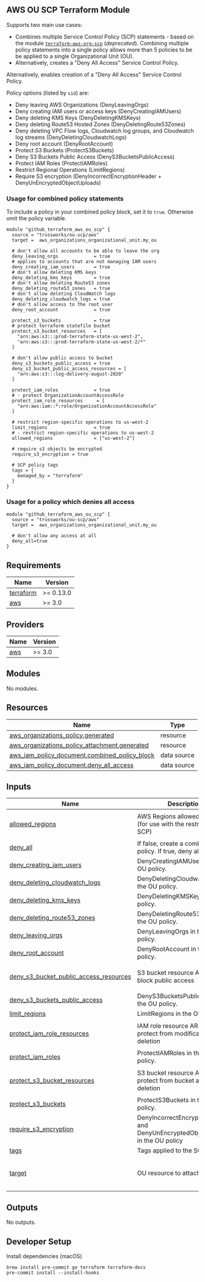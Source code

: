 ## AWS OU SCP Terraform Module

Supports two main use cases:

* Combines multiple Service Control Policy (SCP) statements - based on the module [`terraform-aws-org-scp`](https://github.com/trussworks/terraform-aws-org-scp) (_deprecated_). Combining multiple policy statements into a single policy allows more than 5 policies to be be applied to a single Organizational Unit (OU).
* Alternatively, creates a "Deny All Access" Service Control Policy.

 Alternatively, enables creation of a "Deny All Access" Service Control Policy.

Policy options (listed by `sid`) are:

* Deny leaving AWS Organizations (DenyLeavingOrgs)
* Deny creating IAM users or access keys (DenyCreatingIAMUsers)
* Deny deleting KMS Keys (DenyDeletingKMSKeys)
* Deny deleting Route53 Hosted Zones (DenyDeletingRoute53Zones)
* Deny deleting VPC Flow logs, Cloudwatch log groups, and Cloudwatch log streams (DenyDeletingCloudwatchLogs)
* Deny root account (DenyRootAccount)
* Protect S3 Buckets (ProtectS3Buckets)
* Deny S3 Buckets Public Access (DenyS3BucketsPublicAccess)
* Protect IAM Roles (ProtectIAMRoles)
* Restrict Regional Operations (LimitRegions)
* Require S3 encryption (DenyIncorrectEncryptionHeader + DenyUnEncryptedObjectUploads)

### Usage for combined policy statements

To include a policy in your combined policy block, set it to `true`. Otherwise omit the policy variable.

```hcl
module "github_terraform_aws_ou_scp" {
  source = "trussworks/ou-scp/aws"
  target =  aws_organizations_organizational_unit.my_ou

  # don't allow all accounts to be able to leave the org
  deny_leaving_orgs             = true
  # applies to accounts that are not managing IAM users
  deny_creating_iam_users       = true
  # don't allow deleting KMS keys
  deny_deleting_kms_keys        = true
  # don't allow deleting Route53 zones
  deny_deleting_route53_zones   = true
  # don't allow deleting CloudWatch logs
  deny_deleting_cloudwatch_logs = true
  # don't allow access to the root user
  deny_root_account             = true

  protect_s3_buckets            = true
  # protect terraform statefile bucket
  protect_s3_bucket_resources   = [
    "arn:aws:s3:::prod-terraform-state-us-west-2",
    "arn:aws:s3:::prod-terraform-state-us-west-2/*"
  ]

  # don't allow public access to bucket
  deny_s3_buckets_public_access = true
  deny_s3_bucket_public_access_resources = [
    "arn:aws:s3:::log-delivery-august-2020"
  ]

  protect_iam_roles             = true
  # - protect OrganizationAccountAccessRole
  protect_iam_role_resources     = [
    "arn:aws:iam::*:role/OrganizationAccountAccessRole"
  ]

  # restrict region-specific operations to us-west-2
  limit_regions                 = true
  # - restrict region-specific operations to us-west-2
  allowed_regions               = ["us-west-2"]

  # require s3 objects be encrypted
  require_s3_encryption = true

  # SCP policy tags
  tags = {
    managed_by = "terraform"
  }
}
```

### Usage for a policy which denies all access

```hcl
module "github_terraform_aws_ou_scp" {
  source = "trussworks/ou-scp/aws"
  target =  aws_organizations_organizational_unit.my_ou

  # don't allow any access at all
  deny_all=true
}
```

<!-- BEGINNING OF PRE-COMMIT-TERRAFORM DOCS HOOK -->
## Requirements

| Name | Version |
|------|---------|
| <a name="requirement_terraform"></a> [terraform](#requirement\_terraform) | >= 0.13.0 |
| <a name="requirement_aws"></a> [aws](#requirement\_aws) | >= 3.0 |

## Providers

| Name | Version |
|------|---------|
| <a name="provider_aws"></a> [aws](#provider\_aws) | >= 3.0 |

## Modules

No modules.

## Resources

| Name | Type |
|------|------|
| [aws_organizations_policy.generated](https://registry.terraform.io/providers/hashicorp/aws/latest/docs/resources/organizations_policy) | resource |
| [aws_organizations_policy_attachment.generated](https://registry.terraform.io/providers/hashicorp/aws/latest/docs/resources/organizations_policy_attachment) | resource |
| [aws_iam_policy_document.combined_policy_block](https://registry.terraform.io/providers/hashicorp/aws/latest/docs/data-sources/iam_policy_document) | data source |
| [aws_iam_policy_document.deny_all_access](https://registry.terraform.io/providers/hashicorp/aws/latest/docs/data-sources/iam_policy_document) | data source |

## Inputs

| Name | Description | Type | Default | Required |
|------|-------------|------|---------|:--------:|
| <a name="input_allowed_regions"></a> [allowed\_regions](#input\_allowed\_regions) | AWS Regions allowed for use (for use with the restrict regions SCP) | `list(string)` | <pre>[<br>  ""<br>]</pre> | no |
| <a name="input_deny_all"></a> [deny\_all](#input\_deny\_all) | If false, create a combined policy. If true, deny all access | `bool` | `false` | no |
| <a name="input_deny_creating_iam_users"></a> [deny\_creating\_iam\_users](#input\_deny\_creating\_iam\_users) | DenyCreatingIAMUsers in the OU policy. | `bool` | `false` | no |
| <a name="input_deny_deleting_cloudwatch_logs"></a> [deny\_deleting\_cloudwatch\_logs](#input\_deny\_deleting\_cloudwatch\_logs) | DenyDeletingCloudwatchLogs in the OU policy. | `bool` | `false` | no |
| <a name="input_deny_deleting_kms_keys"></a> [deny\_deleting\_kms\_keys](#input\_deny\_deleting\_kms\_keys) | DenyDeletingKMSKeys in the OU policy. | `bool` | `false` | no |
| <a name="input_deny_deleting_route53_zones"></a> [deny\_deleting\_route53\_zones](#input\_deny\_deleting\_route53\_zones) | DenyDeletingRoute53Zones in the OU policy. | `bool` | `false` | no |
| <a name="input_deny_leaving_orgs"></a> [deny\_leaving\_orgs](#input\_deny\_leaving\_orgs) | DenyLeavingOrgs in the OU policy. | `bool` | `false` | no |
| <a name="input_deny_root_account"></a> [deny\_root\_account](#input\_deny\_root\_account) | DenyRootAccount in the OU policy. | `bool` | `false` | no |
| <a name="input_deny_s3_bucket_public_access_resources"></a> [deny\_s3\_bucket\_public\_access\_resources](#input\_deny\_s3\_bucket\_public\_access\_resources) | S3 bucket resource ARNs to block public access | `list(string)` | <pre>[<br>  ""<br>]</pre> | no |
| <a name="input_deny_s3_buckets_public_access"></a> [deny\_s3\_buckets\_public\_access](#input\_deny\_s3\_buckets\_public\_access) | DenyS3BucketsPublicAccess in the OU policy. | `bool` | `false` | no |
| <a name="input_limit_regions"></a> [limit\_regions](#input\_limit\_regions) | LimitRegions in the OU policy. | `bool` | `false` | no |
| <a name="input_protect_iam_role_resources"></a> [protect\_iam\_role\_resources](#input\_protect\_iam\_role\_resources) | IAM role resource ARNs to protect from modification and deletion | `list(string)` | <pre>[<br>  ""<br>]</pre> | no |
| <a name="input_protect_iam_roles"></a> [protect\_iam\_roles](#input\_protect\_iam\_roles) | ProtectIAMRoles in the OU policy. | `bool` | `false` | no |
| <a name="input_protect_s3_bucket_resources"></a> [protect\_s3\_bucket\_resources](#input\_protect\_s3\_bucket\_resources) | S3 bucket resource ARNs to protect from bucket and object deletion | `list(string)` | <pre>[<br>  ""<br>]</pre> | no |
| <a name="input_protect_s3_buckets"></a> [protect\_s3\_buckets](#input\_protect\_s3\_buckets) | ProtectS3Buckets in the OU policy. | `bool` | `false` | no |
| <a name="input_require_s3_encryption"></a> [require\_s3\_encryption](#input\_require\_s3\_encryption) | DenyIncorrectEncryptionHeader and DenyUnEncryptedObjectUploads in the OU policy | `bool` | `false` | no |
| <a name="input_tags"></a> [tags](#input\_tags) | Tags applied to the SCP policy | `map(string)` | `{}` | no |
| <a name="input_target"></a> [target](#input\_target) | OU resource to attach SCP | <pre>object({<br>    name = string<br>    id   = string<br>  })</pre> | n/a | yes |

## Outputs

No outputs.
<!-- END OF PRE-COMMIT-TERRAFORM DOCS HOOK -->

## Developer Setup

Install dependencies (macOS)

```shell
brew install pre-commit go terraform terraform-docs
pre-commit install --install-hooks
```

